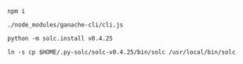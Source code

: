 ```
npm i
```

```
./node_modules/ganache-cli/cli.js
```

```
python -m solc.install v0.4.25
```

```
ln -s cp $HOME/.py-solc/solc-v0.4.25/bin/solc /usr/local/bin/solc
```